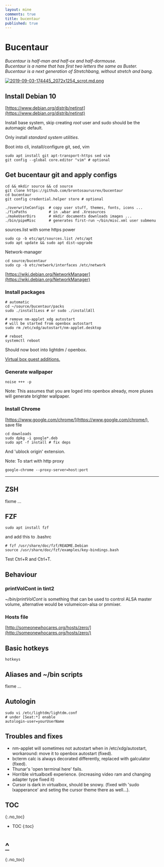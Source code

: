 ```yaml
---
layout: mine
comments: true
title: bucentaur
published: true
---
```

# Bucentaur

*Bucentaur is half-man and half-ox and half-dormouse.  
Bucentaur is a name that has first two letters the same as Buster.  
Bucentaur is a next generation of Stretchbang, without stretch and bang.*

[![2019-09-03-174445_2072x1254_scrot.md.png](https://cdn.scrot.moe/images/2019/09/03/2019-09-03-174445_2072x1254_scrot.md.png)](https://cdn.scrot.moe/images/2019/09/03/2019-09-03-174445_2072x1254_scrot.png)

## Install Debian 10

[https://www.debian.org/distrib/netinst](https://www.debian.org/distrib/netinst)

Install base system, skip creating *root* user and sudo should be the automagic default.  

Only install *standard system utilities*.

Boot into cli, install/configure git, sed, vim

    sudo apt install git apt-transport-https sed vim
    git config --global core.editor "vim" # optional

## Get bucentaur git and apply configs

    cd && mkdir source && cd source
    git clone https://github.com/brontosaurusrex/bucentaur
    cd bucentaur
    git config credential.helper store # optional
    
    ./overwriteConfigs  # copy user stuff, themes, fonts, icons ...
    ./fixPaths          # in .wbar and .Xresources
    ./makeUserDirs      # mkdir documents downloads images ...
    ./bin/pipeMisc      # generates first-run ~/bin/misc.xml user submenu

sources.list with some https power

    sudo cp -b etc/apt/sources.list /etc/apt
    sudo apt update && sudo apt dist-upgrade

Network-manager

    cd source/bucentaur
    sudo cp -b etc/network/interfaces /etc/network

[https://wiki.debian.org/NetworkManager](https://wiki.debian.org/NetworkManager)

### Install packages

    # automatic
    cd ~/source/bucentaur/packs
    sudo ./installLess # or sudo ./installAll
    
    # remove nm-applet xdg autostart
    # will be started from openbox autostart
    sudo rm /etc/xdg/autostart/nm-applet.desktop

    # reboot
    systemctl reboot

Should now boot into lightdm / openbox.

[Virtual box guest additions.](https://virtualboxes.org/doc/installing-guest-additions-on-debian/)

### Generate wallpaper

    noise +++ -p
    
Note: This assumes that you are loged into openbox already, more pluses will generate brighter wallpaper.

### Install Chrome

[https://www.google.com/chrome/](https://www.google.com/chrome/), save file

    cd downloads
    sudo dpkg -i google*.deb
    sudo apt -f install # fix deps
    
And 'ublock origin' extension.

Note: To start with http proxy

    google-chrome --proxy-server=host:port
    
---
## ZSH

fixme ...

## FZF

    sudo apt install fzf
    
and add this to .bashrc

    # fzf /usr/share/doc/fzf/README.Debian
    source /usr/share/doc/fzf/examples/key-bindings.bash
    
Test Ctrl+R and Ctrl+T.

## Behaviour

### printVolCont in tint2
*~/bin/printVolCont* is something that can be used to control ALSA master volume, alternative would be volumeicon-alsa or pnmixer.

### Hosts file
[http://someonewhocares.org/hosts/zero/](http://someonewhocares.org/hosts/zero/)

## Basic hotkeys

    hotkeys

## Aliases and ~/bin scripts

fixme ...

## Autologin

    sudo vi /etc/lightdm/lightdm.conf
    # under [Seat:*] enable
    autologin-user=yourUserName
    
## Troubles and fixes

- nm-applet will sometimes not autostart when in /etc/xdg/autostart, workaround: move it to openbox autostart (fixed).
- bcterm calc is always decorated differently, replaced with galculator (fixed).
- Thunar's 'open terminal here' fails.
- Horrible virtualbox6 experience. (increasing video ram and changing adapter type fixed it)
- Cursor is dark in virtualbox, should be snowy. (fixed with 'sudo lxapperance' and seting the cursor theme there as well...).

## TOC
{:.no_toc}

* TOC
{:toc}

# <a href="#">^</a>
{:.no_toc}
